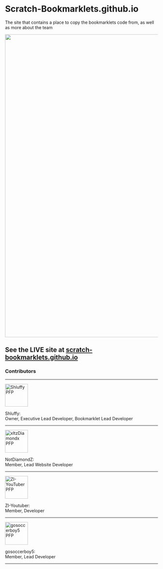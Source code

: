 # Scratch-Bookmarklets.github.io
The site that contains a place to copy the bookmarklets code from, as well as more about the team

<img src="https://user-images.githubusercontent.com/81493936/118314988-839db680-b4ba-11eb-970d-1a9d380a10af.png" width="1000">

## See the LIVE site at [scratch-bookmarklets.github.io](https://scratch-bookmarklets.github.io)

### Contributors

<hr/>
<img src="https://avatars.githubusercontent.com/u/81823039?s=96&v=4" alt="Shluffy PFP" width="75"><p>Shluffy:<br>Owner, Executive Lead Developer, Bookmarklet Lead Developer</p>
<hr/>
<img src="https://avatars.githubusercontent.com/u/81493936?s=96&v=4" alt="xItzDiamondx PFP" width="75"><p>NotDiamondZ:<br>Member, Lead Website Developer</p>
<hr/>
<img src="https://avatars.githubusercontent.com/u/82158378?s=96&v=4" alt="ZI-YouTuber PFP" width="75"><p>ZI-Youtuber:<br>Member, Developer</p>
<hr/>
<img src="https://avatars.githubusercontent.com/u/82768218?s=96&v=4" alt="gosoccerboy5 PFP" width="75"><p>gosoccerboy5:<br>Member, Lead Developer</p>
<hr/>
